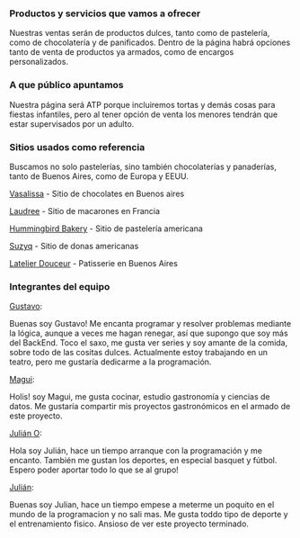 ### Productos y servicios que vamos a ofrecer

Nuestras ventas serán de productos dulces, tanto como de pastelería, como de chocolatería y de panificados.
Dentro de la página habrá opciones tanto de venta de productos ya armados, como de encargos personalizados.

### A que público apuntamos

Nuestra página será ATP porque incluiremos tortas y demás cosas para fiestas infantiles, pero al tener opción de venta los menores tendrán que estar supervisados por un adulto.

### Sitios usados como referencia

Buscamos no solo pastelerías, sino también chocolaterías y panaderías,
tanto de Buenos Aires, como de Europa y EEUU.

[Vasalissa](https://vasalissa.com/) - Sitio de chocolates en Buenos aires

[Laudree](https://www.laduree.fr/) - Sitio de macarones en Francia

[Hummingbird Bakery](https://hummingbirdbakery.com/) - Sitio de pastelería americana

[Suzyq](https://suzyq.ca/) - Sitio de donas americanas

[Latelier Douceur](https://www.latelierdouceur.com.ar/) - Patisserie en Buenos Aires

### Integrantes del equipo

[Gustavo](https://github.com/Elroli09):

Buenas soy Gustavo!
Me encanta programar y resolver problemas mediante la lógica, aunque a veces me hagan renegar, así que supongo que soy más del BackEnd.
Toco el saxo, me gusta ver series y soy amante de la comida, sobre todo de las cositas dulces.
Actualmente estoy trabajando en un teatro, pero me gustaría dedicarme a la programación.

[Magui](https://github.com/MagaliGiansiracusa):

Holis! soy Magui, me gusta cocinar, estudio gastronomía y ciencias de datos. Me gustaría compartir mis proyectos gastronómicos en el armado de este proyecto.

[Julián O](https://github.com/Juliann1):

Hola soy Julián, hace un tiempo arranque con la programación y me encanto. También me gustan los deportes, en especial basquet y fútbol. Espero poder aportar todo lo que se al grupo!

[Julián](https://github.com/holdman364):

Buenas soy Julian, hace un tiempo empese a meterme un poquito en el mundo de la programacion y no sali mas. Me gusta toddo tipo de deporte y el entrenamiento fisico.
Ansioso de ver este proyecto terminado.
